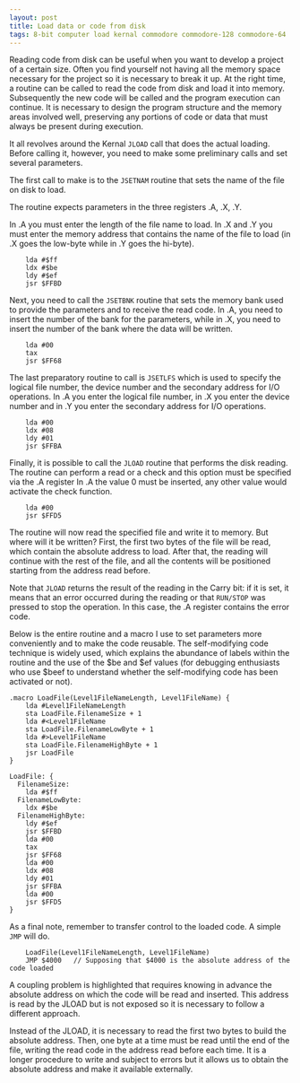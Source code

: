 ```yaml
---
layout: post
title: Load data or code from disk
tags: 8-bit computer load kernal commodore commodore-128 commodore-64
---
```


Reading code from disk can be useful when you want to develop a project of a certain size.
Often you find yourself not having all the memory space necessary for the project so it is necessary to break it up.
At the right time, a routine can be called to read the code from disk and load it into memory.
Subsequently the new code will be called and the program execution can continue.
It is necessary to design the program structure and the memory areas involved well, preserving any portions of code or data that must always be present during execution.

It all revolves around the Kernal <code>JLOAD</code> call that does the actual loading. Before calling it, however, you need to make some preliminary calls and set several parameters.

The first call to make is to the <code>JSETNAM</code> routine that sets the name of the file on disk to load.

The routine expects parameters in the three registers .A, .X, .Y.

In .A you must enter the length of the file name to load.
In .X and .Y you must enter the memory address that contains the name of the file to load (in .X goes the low-byte while in .Y goes the hi-byte).

``` Assembly
    lda #$ff
    ldx #$be
    ldy #$ef
    jsr $FFBD
```

Next, you need to call the <code>JSETBNK</code> routine that sets the memory bank used to provide the parameters and to receive the read code.
In .A, you need to insert the number of the bank for the parameters, while in .X, you need to insert the number of the bank where the data will be written.

``` Assembly
    lda #00
    tax
    jsr $FF68
```

The last preparatory routine to call is <code>JSETLFS</code> which is used to specify the logical file number, the device number and the secondary address for I/O operations.
In .A you enter the logical file number, in .X you enter the device number and in .Y you enter the secondary address for I/O operations.

``` Assembly
    lda #00
    ldx #08
    ldy #01
    jsr $FFBA
```

Finally, it is possible to call the <code>JLOAD</code> routine that performs the disk reading.
The routine can perform a read or a check and this option must be specified via the .A register
In .A the value 0 must be inserted, any other value would activate the check function.

``` Assembly
    lda #00
    jsr $FFD5
```

The routine will now read the specified file and write it to memory. But where will it be written? First, the first two bytes of the file will be read, which contain the absolute address to load. After that, the reading will continue with the rest of the file, and all the contents will be positioned starting from the address read before.

Note that <code>JLOAD</code> returns the result of the reading in the Carry bit: if it is set, it means that an error occurred during the reading or that <code>RUN/STOP</code> was pressed to stop the operation. In this case, the .A register contains the error code.

Below is the entire routine and a macro I use to set parameters more conveniently and to make the code reusable.
The self-modifying code technique is widely used, which explains the abundance of labels within the routine and the use of the $be and $ef values ​​(for debugging enthusiasts who use $beef to understand whether the self-modifying code has been activated or not).

``` Assembly
.macro LoadFile(Level1FileNameLength, Level1FileName) {
    lda #Level1FileNameLength
    sta LoadFile.FilenameSize + 1
    lda #<Level1FileName
    sta LoadFile.FilenameLowByte + 1
    lda #>Level1FileName
    sta LoadFile.FilenameHighByte + 1
    jsr LoadFile
}

LoadFile: {
  FilenameSize:
    lda #$ff
  FilenameLowByte:
    ldx #$be
  FilenameHighByte:
    ldy #$ef
    jsr $FFBD
    lda #00
    tax
    jsr $FF68
    lda #00
    ldx #08
    ldy #01
    jsr $FFBA
    lda #00
    jsr $FFD5
}
```

As a final note, remember to transfer control to the loaded code. A simple <code>JMP</code> will do.

``` Assembly
    LoadFile(Level1FileNameLength, Level1FileName)
    JMP $4000   // Supposing that $4000 is the absolute address of the code loaded
```

A coupling problem is highlighted that requires knowing in advance the absolute address on which the code will be read and inserted. This address is read by the JLOAD but is not exposed so it is necessary to follow a different approach.

Instead of the JLOAD, it is necessary to read the first two bytes to build the absolute address. Then, one byte at a time must be read until the end of the file, writing the read code in the address read before each time.
It is a longer procedure to write and subject to errors but it allows us to obtain the absolute address and make it available externally.
